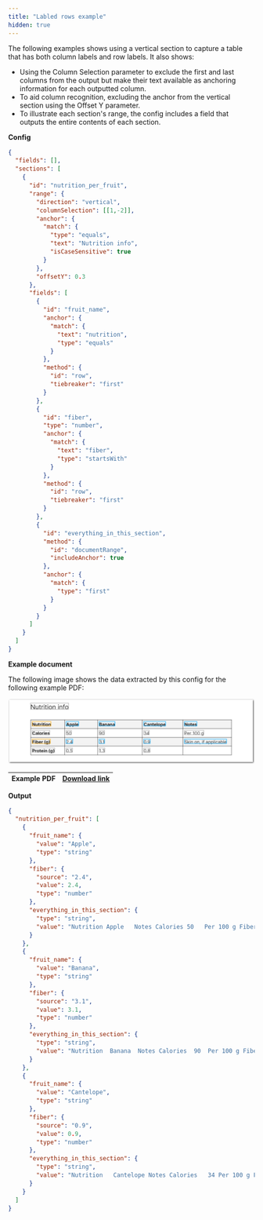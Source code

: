 ```yaml
---
title: "Labled rows example"
hidden: true
---
```


The following examples shows using a vertical section to capture a table that has both column labels and row labels. It also shows:

- Using the Column Selection parameter to exclude the first and last columns from the output but make their text available as anchoring information for each outputted column.
- To aid column recognition, excluding the anchor from the vertical section using the Offset Y parameter.
- To illustrate each section's range, the config includes a field that outputs the entire contents of each section.



**Config**

```json
{
  "fields": [],
  "sections": [
    {
      "id": "nutrition_per_fruit",
      "range": {
        "direction": "vertical",
        "columnSelection": [[1,-2]],
        "anchor": {
          "match": {
            "type": "equals",
            "text": "Nutrition info",
            "isCaseSensitive": true
          }
        },
        "offsetY": 0.3
      },
      "fields": [
        {
          "id": "fruit_name",
          "anchor": {
            "match": {
              "text": "nutrition",
              "type": "equals"
            }
          },
          "method": {
            "id": "row",
            "tiebreaker": "first"
          }
        },
        {
          "id": "fiber",
          "type": "number",
          "anchor": {
            "match": {
              "text": "fiber",
              "type": "startsWith"
            }
          },
          "method": {
            "id": "row",
            "tiebreaker": "first"
          }
        },
        {
          "id": "everything_in_this_section",
          "method": {
            "id": "documentRange",
            "includeAnchor": true
          },
          "anchor": {
            "match": {
              "type": "first"
            }
          }
        }
      ]
    }
  ]
}
```

**Example document**

The following image shows the data extracted by this config for the following example PDF:

![Click to enlarge](https://raw.githubusercontent.com/sensible-hq/sensible-docs/main/readme-sync/assets/v0/images/final/vertical_sections_labeled_rows.png)

| Example PDF | [Download link](https://raw.githubusercontent.com/sensible-hq/sensible-docs/main/readme-sync/assets/v0/pdfs/vertical_sections_labeled_rows.pdf) |
| ------------------- | ------------------------------------------------------------ |

**Output**

```json
{
  "nutrition_per_fruit": [
    {
      "fruit_name": {
        "value": "Apple",
        "type": "string"
      },
      "fiber": {
        "source": "2.4",
        "value": 2.4,
        "type": "number"
      },
      "everything_in_this_section": {
        "type": "string",
        "value": "Nutrition Apple   Notes Calories 50   Per 100 g Fiber (g) 2.4   Skin on, if applicable Protein (g) 0.5  "
      }
    },
    {
      "fruit_name": {
        "value": "Banana",
        "type": "string"
      },
      "fiber": {
        "source": "3.1",
        "value": 3.1,
        "type": "number"
      },
      "everything_in_this_section": {
        "type": "string",
        "value": "Nutrition  Banana  Notes Calories  90  Per 100 g Fiber (g)  3.1  Skin on, if applicable Protein (g)  1.3 "
      }
    },
    {
      "fruit_name": {
        "value": "Cantelope",
        "type": "string"
      },
      "fiber": {
        "source": "0.9",
        "value": 0.9,
        "type": "number"
      },
      "everything_in_this_section": {
        "type": "string",
        "value": "Nutrition   Cantelope Notes Calories   34 Per 100 g Fiber (g)   0.9 Skin on, if applicable Protein (g)   0.8"
      }
    }
  ]
}
```
